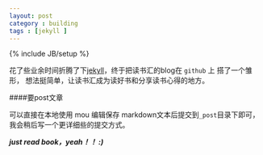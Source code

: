 ```yaml
---
layout: post
category : building
tags : [jekyll ]
---
```

{% include JB/setup %}


花了些业余时间折腾了下[jekyll](www.jekyllrb.com)，终于把读书汇的blog在 ```github``` 上 搭了一个雏形，
想法挺简单，让读书汇成为读好书和分享读书心得的地方。


####要post文章

可以直接在本地使用 mou 编辑保存 markdown文本后提交到```_post```目录下即可，我会稍后写一个更详细些的提交方式。

***just read book，yeah！！ :)***